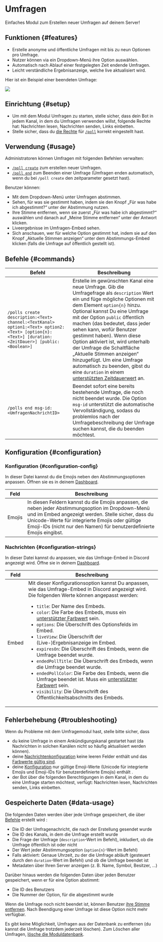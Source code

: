 # Umfragen

Einfaches Modul zum Erstellen neuer Umfragen auf deinem Server!

<ModuleOverview moduleName="polls" />

## Funktionen {#features}

* Erstelle anonyme und öffentliche Umfragen mit bis zu neun Optionen pro Umfrage.
* Nutzer können via ein Dropdown-Menü ihre Option auswählen.
* Automatisch nach Ablauf einer festgelegten Zeit endende Umfragen.
* Leicht verständliche Ergebnisanzeige, welche live aktualisiert wird.

Hier ist ein Beispiel einer beendeten Umfrage:

![](@site/docs/assets/custom-bot/modules/polls/example.png)

## Einrichtung {#setup}

* Um mit dem Modul Umfragen zu starten, stelle sicher, dass dein Bot in jedem Kanal, in dem du Umfragen verwenden willst,
  folgende Rechte hat: Nachrichten lesen, Nachrichten senden, Links einbetten.
* Stelle sicher, dass du [die Rechte](./../../slash-commands) für [`/poll`](#commands) korrekt eingestellt hast.

## Verwendung {#usage}

Administratoren können Umfragen mit folgenden Befehlen verwalten:

* [`/poll create`](#commands) zum erstellen neuer Umfragen.
* [`/poll end`](#commands) zum Beenden einer Umfrage (Umfragen enden automatisch, wenn du bei `/poll create` den zeitparameter gesetzt hast).

Benutzer können:

* Mit dem Dropdown-Menü unter Umfragen abstimmen.
* Sehen, für was sie gestimmt haben, indem sie den Knopf „Für was habe ich abgestimmt?“ unter der Abstimmung nutzen.
* Ihre Stimme entfernen, wenn sie zuerst „Für was habe ich abgestimmt?“ auswählen und danach auf „Meine Stimme entfernen“ unter der Antwort klicken.
* Liveergebnisse im Umfragen-Embed sehen.
* Sich anschauen, wer für welche Option gestimmt hat, indem sie auf den Knopf „Aktuelle
  Stimmen anzeigen“ unter dem Abstimmungs-Embed klicken (falls die Umfrage auf öffentlich gestellt ist).

## Befehle {#commands}

<SlashCommandExplanation />

| Befehl                                                                                                                                                 | Beschreibung                                                                                                                                                                                                                                                                                                                                                                                                                                                                        |
|--------------------------------------------------------------------------------------------------------------------------------------------------------|-------------------------------------------------------------------------------------------------------------------------------------------------------------------------------------------------------------------------------------------------------------------------------------------------------------------------------------------------------------------------------------------------------------------------------------------------------------------------------------|
| `/polls create description:<Text> channel:<TextKanal> option1:<Text> option2:<Text> [option{n}:<Text>] [duration:<ZeitDauer>] [public:<Boolean>]`      | Erstelle im gewünschten Kanal eine neue Umfrage. Gib die Umfragefrage als `description` Wert ein und füge mögliche Optionen mit dem Element `option{n}` hinzu. Optional kannst Du eine Umfrage mit der Option `public` öffentlich machen (das bedeutet, dass jeder sehen kann, wofür Benutzer gestimmt haben). Wenn diese Option aktiviert ist, wird unterhalb der Umfrage die Schaltfläche „Aktuelle Stimmen anzeigen“ hinzugefügt. Um eine Umfrage automatisch zu beenden, gibst du eine `duration` in einem [unterstützten Zeitdauerwert](./../../additional-features#durations) an. |
| `/polls end msg-id:<UmfragenNachrichtID>`                                                                                                              | Beendet sofort eine bereits bestehende Umfrage, die noch nicht beendet wurde. Die Option `msg-id` unterstützt die automatische Vervollständigung, sodass du problemlos nach der Umfragebeschreibung der Umfrage suchen kannst, die du beenden möchtest.                                                                                                                                                                                                                  |

## Konfiguration {#configuration}

### Konfiguration {#configuration-config}

In dieser Datei kannst du die Emojis neben den Abstimmungsoptionen anpassen. Öffnen sie es in 
deinem [Dashboard](https://scnx.app/de/glink?page=bot/configuration?query=poll&file=polls|configs/config).

| Feld   | Beschreibung                                                                                                                                                                                                                                           |
|--------|--------------------------------------------------------------------------------------------------------------------------------------------------------------------------------------------------------------------------------------------------------|
| Emojis | In diesen Feldern kannst du die Emojis anpassen, die neben jeder Abstimmungsoption im Dropdown-Menü und im Embed angezeigt werden. Stelle sicher, dass du Unicode-Werte für integrierte Emojis oder gültige Emoji-IDs (nicht nur den Namen) für benutzerdefinierte Emojis eingibst. |

### Nachrichten {#configuration-strings}

In dieser Datei kannst du anpassen, wie das Umfrage-Embed in Discord angezeigt wird. Öffne sie in deinem
[Dashboard](https://scnx.app/de/glink?page=bot/configuration?query=poll&file=polls|configs/strings).

| Feld  | Beschreibung                                                                                                                                                                                                                                                                                                                                                                                                                                                                                                                                                                                                                                                                                                                                                                                                                                                                                                                                         |
|-------|-----------------------------------------------------------------------------------------------------------------------------------------------------------------------------------------------------------------------------------------------------------------------------------------------------------------------------------------------------------------------------------------------------------------------------------------------------------------------------------------------------------------------------------------------------------------------------------------------------------------------------------------------------------------------------------------------------------------------------------------------------------------------------------------------------------------------------------------------------------------------------------------------------------------------------------------------------|
| Embed | Mit dieser Konfigurationsoption kannst Du anpassen, wie das Umfrage-Embed in Discord angezeigt wird. Die folgenden Werte können angepasst werden: <ul><li><code>title</code>: Der Name des Embeds.</li><li><code>color</code>: Die Farbe des Embeds, muss ein <a href="../../additional-features#embed-colors">unterstützter Farbwert</a> sein.</li><li><code>options</code>: Die Überschrift des Optionsfelds im Embed.</li><li><code>liveView</code>: Die Überschrift der (Live-)Ergebnisanzeige im Embed.</li><li><code>expiresOn</code>: Die Überschrift des Embeds, wenn die Umfrage beendet wurde.</li><li><code>endedPollTitle</code>: Die Überschrift des Embeds, wenn die Umfrage beendet wurde.</li><li><code>endedPollColor</code>: Die Farbe des Embeds, wenn die Umfrage beendet ist. Muss ein <a href="../../additional-features#embed-colors">unterstützter Farbwert</a> sein.</li><li><code>visibility</code>: Die Überschrift des Öffentlichkeitsabschnitts des Embeds.</li></ul> |

## Fehlerbehebung {#troubleshooting}

Wenn du Probleme mit dem Umfragemodul hast, stelle bitte sicher, dass

* du keine Umfrage in einem Ankündigungskanal gestartet hast (da Nachrichten in solchen Kanälen nicht so häufig aktualisiert werden können).
* deine [Nachrichtenkonfiguration](#configuration-strings) keine leeren Felder enthält und das [Farbwerte gültig sind](../../additional-features#embed-colors).    
* deine [Konfiguration](#configuration-config) nur gültige Emoji-Werte (Unicode für integrierte Emojis und Emoji-IDs für benutzerdefinierte Emojis) enthält .
* der Bot über die folgenden Berechtigungen in dem Kanal, in dem du eine Umfrage starten möchtest, verfügt: Nachrichten lesen, Nachrichten senden, Links einbetten.

## Gespeicherte Daten {#data-usage}

Die folgenden Daten werden über jede Umfrage gespeichert, die über [Befehle](#commands) erstellt wird :

* Die ID der Umfragenachricht, die nach der Erstellung gesendet wurde
* Die ID des Kanals, in dem die Umfrage erstellt wurde
* Die Frage der Umfrage (`description`-Wert im Befehl), inkludiert, ob die Umfrage öffentlich ist oder nicht
* Der Wert jeder Abstimmungsoption (`option{n}`-Wert im Befehl)
* Falls aktiviert: Genaue Uhrzeit, zu der die Umfrage abläuft (gesteuert durch den `duration`-Wert im Befehl) und ob die Umfrage beendet ist
* Metadaten über Ihren Server anzeigen (z. B. Name, Symbol, Besitzer, ...)

Darüber hinaus werden die folgenden Daten über jeden Benutzer gespeichert, wenn er für eine Option abstimmt:

* Die ID des Benutzers
* Die Nummer der Option, für die abgestimmt wurde

Wenn die Umfrage noch nicht beendet ist, können Benutzer [ihre Stimme entfernen](#usage). Nach Beendigung einer Umfrage ist diese Option nicht mehr verfügbar.

Es gibt keine Möglichkeit, Umfragen aus der Datenbank zu entfernen (du kannst die Umfrage trotzdem jederzeit löschen). Zum
Löschen aller Umfragen, [lösche die Moduldatenbank](./../../additional-features#reset-module-database).
